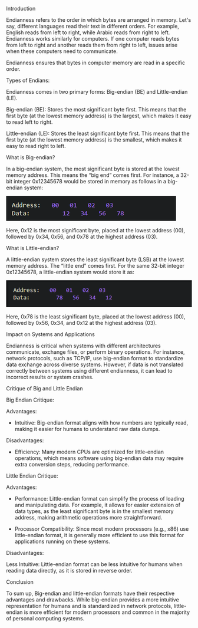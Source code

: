 Introduction

Endianness refers to the order in which bytes are arranged in memory. Let's say, different languages read their text in different orders. 
For example, English reads from left to right, while Arabic reads from right to left. Endianness works similarly for computers. 
If one computer reads bytes from left to right and another reads them from right to left, issues arise when these computers need to communicate.

Endianness ensures that bytes in computer memory are read in a specific order.

Types of Endians:

Endianness comes in two primary forms: Big-endian (BE) and Little-endian (LE).

Big-endian (BE): Stores the most significant byte first. This means that the first byte (at the lowest memory address) is the largest, 
which makes it easy to read left to right.

Little-endian (LE): Stores the least significant byte first. This means that the first byte (at the lowest memory address) is the smallest, 
which makes it easy to read right to left.

What is Big-endian?

In a big-endian system, the most significant byte is stored at the lowest memory address. This means the “big end” comes first. 
For instance, a 32-bit integer 0x12345678 would be stored in memory as follows in a big-endian system:

![Alt text](Picture1.png)

Here, 0x12 is the most significant byte, placed at the lowest address (00), followed by 0x34, 0x56, and 0x78 at the highest address (03).

What is Little-endian?

A little-endian system stores the least significant byte (LSB) at the lowest memory address. The “little end” comes first. 
For the same 32-bit integer 0x12345678, a little-endian system would store it as:

![Alt text](Picture2.png)

Here, 0x78 is the least significant byte, placed at the lowest address (00), followed by 0x56, 0x34, and 0x12 at the highest address (03).

Impact on Systems and Applications

Endianness is critical when systems with different architectures communicate, exchange files, or perform binary operations. For instance, network protocols, such as TCP/IP, use big-endian format to standardize data exchange across diverse systems. However, if data is not translated correctly between systems using different endianness, it can lead to incorrect results or system crashes.

Critique of Big and Little Endian

Big Endian Critique:

Advantages:

- Intuitive: Big-endian format aligns with how numbers are typically read, making it easier for humans to understand raw data dumps.

Disadvantages:

- Efficiency: Many modern CPUs are optimized for little-endian operations, which means software using big-endian data may require extra conversion steps, reducing performance.

Little Endian Critique:

Advantages:

- Performance: Little-endian format can simplify the process of loading and manipulating data. For example, it allows for easier extension of data types, as the least significant byte is in the smallest memory address, making arithmetic operations more straightforward.

- Processor Compatibility: Since most modern processors (e.g., x86) use little-endian format, it is generally more efficient to use this format for applications running on these systems.

Disadvantages:

Less Intuitive: Little-endian format can be less intuitive for humans when reading data directly, as it is stored in reverse order.

Conclusion

To sum up, Big-endian and little-endian formats have their respective advantages and drawbacks. While big-endian provides a more intuitive representation for humans and is standardized in network protocols, little-endian is more efficient for modern processors and common in the majority of personal computing systems.

